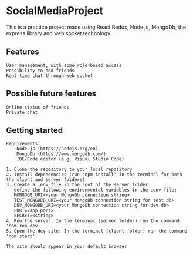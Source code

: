 # SocialMediaProject

This is a practice project made using React Redux, Node.js, MongoDb, the express library and web socket technology.

## Features

    User management, with some role-based access
    Possibility to add friends
    Real-time chat through web socket

## Possible future features

    Online status of friends
    Private chat

## Getting started

    Requirements:
        Node.js (https://nodejs.org/en)
        MongoDb (https://www.mongodb.com/)
        IDE/Code editor (e.g. Visual Studio Code)

    1. Clone the repository to your local repository
    2. Install dependencies (run 'npm install' in the terminal for both the client and server folders)
    3. Create a .env file in the root of the server folder
       define the following environmental variables in the .env file:
       MONGOGB_URI=<your MongoDb connection string>
       TEST_MONGODB_URI=<your MongoDb connection string for test db>
       DEV_MONGODB_URI=<your MongoDb connection string for dev db>
       PORT=<app port>
       SECRET=<string>
    4. Run the server: In the terminal (server folder) run the command 'npm run dev'
    5. Open the dev site: In the terminal (client folder) run the command 'npm start'

    The site should appear in your default browser
